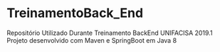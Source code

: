 ﻿# TreinamentoBack_End
Repositório Utilizado Durante Treinamento BackEnd UNIFACISA 2019.1
Projeto desenvolvido com Maven e SpringBoot em Java 8
